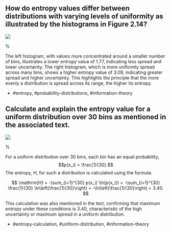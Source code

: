 ## How do entropy values differ between distributions with varying levels of uniformity as illustrated by the histograms in Figure 2.14?

![](https://cdn.mathpix.com/cropped/2024_05_10_86a2845941e286ae4e26g-1.jpg?height=648&width=1510&top_left_y=272&top_left_x=134)

%

The left histogram, with values more concentrated around a smaller number of bins, illustrates a lower entropy value of 1.77, indicating less spread and lower uncertainty. The right histogram, which is more uniformly spread across many bins, shows a higher entropy value of 3.09, indicating greater spread and higher uncertainty. This highlights the principle that the more evenly a distribution is spread across its range, the higher its entropy.

- #entropy, #probability-distributions, #information-theory

## Calculate and explain the entropy value for a uniform distribution over 30 bins as mentioned in the associated text.

![](https://cdn.mathpix.com/cropped/2024_05_10_86a2845941e286ae4e26g-1.jpg?height=648&width=1510&top_left_y=272&top_left_x=134)

%

For a uniform distribution over 30 bins, each bin has an equal probability, $$p(x_i) = \frac{1}{30}.$$ The entropy, H, for such a distribution is calculated using the formula:

$$
\mathrm{H} = -\sum_{i=1}^{30} p(x_i) \ln(p(x_i)) = -\sum_{i=1}^{30} \frac{1}{30} \ln\left(\frac{1}{30}\right) = -\ln\left(\frac{1}{30}\right) = 3.40.
$$

This calculation was also mentioned in the text, confirming that maximum entropy under these conditions is 3.40, characteristic of the high uncertainty or maximum spread in a uniform distribution.

- #entropy-calculation, #uniform-distribution, #information-theory